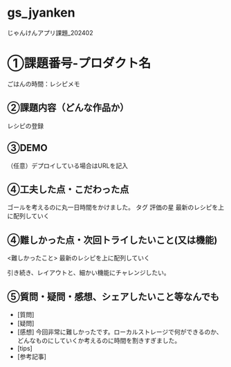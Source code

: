 # gs_jyanken
じゃんけんアプリ課題_202402

# ①課題番号-プロダクト名
ごはんの時間：レシピメモ

## ②課題内容（どんな作品か）
レシピの登録

## ③DEMO
（任意）デプロイしている場合はURLを記入

## ④工夫した点・こだわった点
ゴールを考えるのに丸一日時間をかけました。
タグ
評価の星
最新のレシピを上に配列していく

## ④難しかった点・次回トライしたいこと(又は機能)
<難しかったこと>
最新のレシピを上に配列していく

引き続き、レイアウトと、細かい機能にチャレンジしたい。


## ⑤質問・疑問・感想、シェアしたいこと等なんでも
- [質問]
- [疑問]
- [感想] 今回非常に難しかったです。ローカルストレージで何ができるのか、どんなものにしていくか考えるのに時間を割きすぎました。
- [tips]
- [参考記事]
